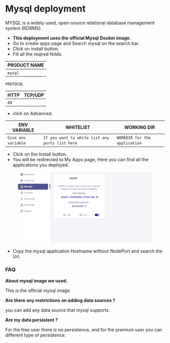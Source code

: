 # Mysql deployment

MYSQL is a widely used, open-source relational database management system (RDBMS).

* **This deployment uses the official Mysql Docker image.**
* Go to create apps page and Search mysql on the search bar.
* &#x20;Click on install button.
* &#x20;Fill all the reqired feilds.

| PRODUCT NAME |
| ------------ |
| `mysql`      |

`PROTOCOL`

| HTTP | TCP/UDP |
| ---- | ------- |
| `80` |         |

* &#x20;click on Advanced.

| ENV VARIABLE        | WHITELIST                                       | WORKING DIR                   |
| ------------------- | ----------------------------------------------- | ----------------------------- |
| `Give env variable` | `If you want to white list any ports list here` | `WORKDIR for the application` |

* &#x20;Click on the Install button.
* &#x20;You will be redirected to My Apps page, Here you can find all the applications you deployed.



<figure><img src="../../.gitbook/assets/my.png" alt=""><figcaption></figcaption></figure>

* &#x20;Copy the mysql application Hostname without NodePort and search the Url.

### FAQ

**About mysql image we used.**

This is the official mysql image.

**Are there any restrictions on adding data sources ?**

you can add any data source that mysql supports.

**Are my data persistent ?**

For the free user there is no persistence, and for the premium user you can different type of persistence.
